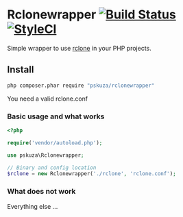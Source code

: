 # Rclonewrapper [![Build Status](https://travis-ci.org/pskuza/Rclonewrapper.svg?branch=dev)](https://travis-ci.org/pskuza/Rclonewrapper) [![StyleCI](https://styleci.io/repos/86995737/shield?branch=dev)](https://styleci.io/repos/86995737)

Simple wrapper to use [rclone](https://rclone.org) in your PHP projects.

## Install

``` sh
php composer.phar require "pskuza/rclonewrapper"
```

You need a valid rclone.conf

### Basic usage and what works
``` php
<?php

require('vendor/autoload.php');

use pskuza\Rclonewrapper;

// Binary and config location
$rclone = new Rclonewrapper('./rclone', 'rclone.conf');

```

### What does not work

Everything else ...
